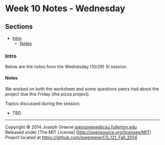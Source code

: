 # Week 10 Notes - Wednesday

## Sections
- [Intro](#intro)
  - [Notes](#notes)
  
### Intro
Below are the notes from the Wednesday (10/29) SI session.

#### Notes
We worked on both the worksheet and some questions peers had about the project due this Friday (the pizza project).

Topics discussed during the session:
- TBD

-------------------------------------------------------------------------------

Copyright &copy; 2014 Joseph Greene <joeisgreene@csu.fullerton.edu>  
Released under [The MIT License] (http://opensource.org/licenses/MIT)  
Project located at <https://github.com/joegreene/CS_121_Fall_2014>